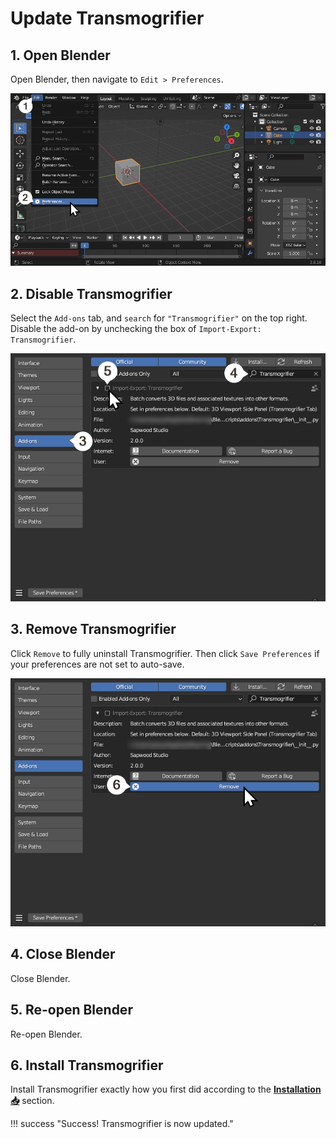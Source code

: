 # Update Transmogrifier

## 1. Open Blender
Open Blender, then navigate to `Edit > Preferences`.

![Getting_started_Install_3_1.png](assets/images/Getting_started_Install_3_1.png)

## 2. Disable Transmogrifier
Select the `Add-ons` tab, and `search` for `"Transmogrifier"` on the top right.  Disable the add-on by unchecking the box of `Import-Export: Transmogrifier`.

![Uninstall_2.png](assets/images/Uninstall_2.png)

## 3. Remove Transmogrifier
Click `Remove` to fully uninstall Transmogrifier.  Then click `Save Preferences` if your preferences are not set to auto-save.

![Uninstall_3.png](assets/images/Uninstall_3.png)

## 4. Close Blender
Close Blender.

## 5. Re-open Blender
Re-open Blender.

## 6. Install Transmogrifier
Install Transmogrifier exactly how you first did according to the **[Installation 📥](https://sapwoodstudio.github.io/Transmogrifier/installation/#2-download-the-transmogrifier-add-on)** section.


!!! success "Success!  Transmogrifier is now updated."